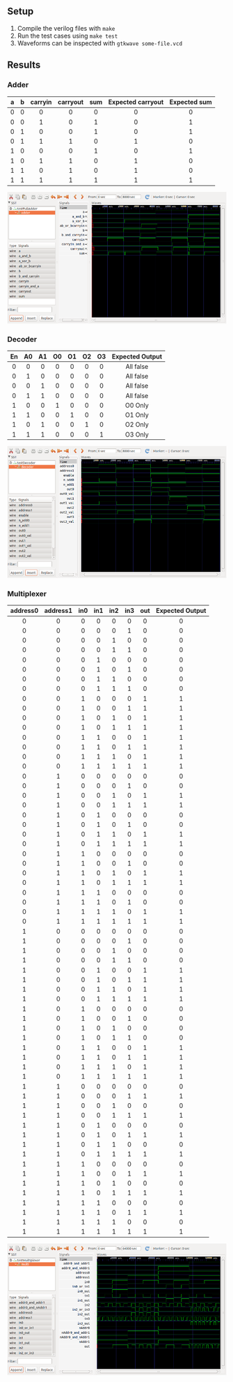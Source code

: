 ## Setup ##

1. Compile the verilog files with `make`
2. Run the test cases using `make test`
3. Waveforms can be inspected with `gtkwave some-file.vcd`

## Results ##

### Adder ###

| a | b | carryin | carryout | sum | Expected carryout | Expected sum |
|:-:|:-:|:-------:|:--------:|:---:|:-----------------:|:------------:|
| 0 | 0 |    0    |     0    |  0  |         0         |       0      |
| 0 | 0 |    1    |     0    |  1  |         0         |       1      |
| 0 | 1 |    0    |     0    |  1  |         0         |       1      |
| 0 | 1 |    1    |     1    |  0  |         1         |       0      |
| 1 | 0 |    0    |     0    |  1  |         0         |       1      |
| 1 | 0 |    1    |     1    |  0  |         1         |       0      |
| 1 | 1 |    0    |     1    |  0  |         1         |       0      |
| 1 | 1 |    1    |     1    |  1  |         1         |       1      |

![Adder Waveform](../img/adder-wave.png)

### Decoder ###

| En | A0 | A1 | O0 | O1 | O2 | O3| Expected Output |
|:--:|:--:|:--:|:--:|:--:|:--:|:-:|:---------------:|
| 0  | 0  | 0  | 0  | 0  | 0  | 0 | All false       |
| 0  | 1  | 0  | 0  | 0  | 0  | 0 | All false       |
| 0  | 0  | 1  | 0  | 0  | 0  | 0 | All false       |
| 0  | 1  | 1  | 0  | 0  | 0  | 0 | All false       |
| 1  | 0  | 0  | 1  | 0  | 0  | 0 | O0 Only         |
| 1  | 1  | 0  | 0  | 1  | 0  | 0 | O1 Only         |
| 1  | 0  | 1  | 0  | 0  | 1  | 0 | O2 Only         |
| 1  | 1  | 1  | 0  | 0  | 0  | 1 | O3 Only         |

![Decoder Waveform](../img/decoder-wave.png)

### Multiplexer ###

| address0 | address1 | in0 | in1 | in2 | in3 | out | Expected Output |
|:--------:|:--------:|:---:|:---:|:---:|:---:|:---:|:---------------:|
|    0     |    0     |  0  |  0  |  0  |  0  |  0  |         0       |
|    0     |    0     |  0  |  0  |  0  |  1  |  0  |         0       |
|    0     |    0     |  0  |  0  |  1  |  0  |  0  |         0       |
|    0     |    0     |  0  |  0  |  1  |  1  |  0  |         0       |
|    0     |    0     |  0  |  1  |  0  |  0  |  0  |         0       |
|    0     |    0     |  0  |  1  |  0  |  1  |  0  |         0       |
|    0     |    0     |  0  |  1  |  1  |  0  |  0  |         0       |
|    0     |    0     |  0  |  1  |  1  |  1  |  0  |         0       |
|    0     |    0     |  1  |  0  |  0  |  0  |  1  |         1       |
|    0     |    0     |  1  |  0  |  0  |  1  |  1  |         1       |
|    0     |    0     |  1  |  0  |  1  |  0  |  1  |         1       |
|    0     |    0     |  1  |  0  |  1  |  1  |  1  |         1       |
|    0     |    0     |  1  |  1  |  0  |  0  |  1  |         1       |
|    0     |    0     |  1  |  1  |  0  |  1  |  1  |         1       |
|    0     |    0     |  1  |  1  |  1  |  0  |  1  |         1       |
|    0     |    0     |  1  |  1  |  1  |  1  |  1  |         1       |
|    0     |    1     |  0  |  0  |  0  |  0  |  0  |         0       |
|    0     |    1     |  0  |  0  |  0  |  1  |  0  |         0       |
|    0     |    1     |  0  |  0  |  1  |  0  |  1  |         1       |
|    0     |    1     |  0  |  0  |  1  |  1  |  1  |         1       |
|    0     |    1     |  0  |  1  |  0  |  0  |  0  |         0       |
|    0     |    1     |  0  |  1  |  0  |  1  |  0  |         0       |
|    0     |    1     |  0  |  1  |  1  |  0  |  1  |         1       |
|    0     |    1     |  0  |  1  |  1  |  1  |  1  |         1       |
|    0     |    1     |  1  |  0  |  0  |  0  |  0  |         0       |
|    0     |    1     |  1  |  0  |  0  |  1  |  0  |         0       |
|    0     |    1     |  1  |  0  |  1  |  0  |  1  |         1       |
|    0     |    1     |  1  |  0  |  1  |  1  |  1  |         1       |
|    0     |    1     |  1  |  1  |  0  |  0  |  0  |         0       |
|    0     |    1     |  1  |  1  |  0  |  1  |  0  |         0       |
|    0     |    1     |  1  |  1  |  1  |  0  |  1  |         1       |
|    0     |    1     |  1  |  1  |  1  |  1  |  1  |         1       |
|    1     |    0     |  0  |  0  |  0  |  0  |  0  |         0       |
|    1     |    0     |  0  |  0  |  0  |  1  |  0  |         0       |
|    1     |    0     |  0  |  0  |  1  |  0  |  0  |         0       |
|    1     |    0     |  0  |  0  |  1  |  1  |  0  |         0       |
|    1     |    0     |  0  |  1  |  0  |  0  |  1  |         1       |
|    1     |    0     |  0  |  1  |  0  |  1  |  1  |         1       |
|    1     |    0     |  0  |  1  |  1  |  0  |  1  |         1       |
|    1     |    0     |  0  |  1  |  1  |  1  |  1  |         1       |
|    1     |    0     |  1  |  0  |  0  |  0  |  0  |         0       |
|    1     |    0     |  1  |  0  |  0  |  1  |  0  |         0       |
|    1     |    0     |  1  |  0  |  1  |  0  |  0  |         0       |
|    1     |    0     |  1  |  0  |  1  |  1  |  0  |         0       |
|    1     |    0     |  1  |  1  |  0  |  0  |  1  |         1       |
|    1     |    0     |  1  |  1  |  0  |  1  |  1  |         1       |
|    1     |    0     |  1  |  1  |  1  |  0  |  1  |         1       |
|    1     |    0     |  1  |  1  |  1  |  1  |  1  |         1       |
|    1     |    1     |  0  |  0  |  0  |  0  |  0  |         0       |
|    1     |    1     |  0  |  0  |  0  |  1  |  1  |         1       |
|    1     |    1     |  0  |  0  |  1  |  0  |  0  |         0       |
|    1     |    1     |  0  |  0  |  1  |  1  |  1  |         1       |
|    1     |    1     |  0  |  1  |  0  |  0  |  0  |         0       |
|    1     |    1     |  0  |  1  |  0  |  1  |  1  |         1       |
|    1     |    1     |  0  |  1  |  1  |  0  |  0  |         0       |
|    1     |    1     |  0  |  1  |  1  |  1  |  1  |         1       |
|    1     |    1     |  1  |  0  |  0  |  0  |  0  |         0       |
|    1     |    1     |  1  |  0  |  0  |  1  |  1  |         1       |
|    1     |    1     |  1  |  0  |  1  |  0  |  0  |         0       |
|    1     |    1     |  1  |  0  |  1  |  1  |  1  |         1       |
|    1     |    1     |  1  |  1  |  0  |  0  |  0  |         0       |
|    1     |    1     |  1  |  1  |  0  |  1  |  1  |         1       |
|    1     |    1     |  1  |  1  |  1  |  0  |  0  |         0       |
|    1     |    1     |  1  |  1  |  1  |  1  |  1  |         1       |

![Multiplexer Waveform](../img/multiplexer-wave.png)
